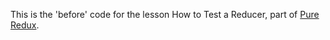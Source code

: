 This is the 'before' code for the lesson How to Test a Reducer, part of [Pure Redux](https://daveceddia.com/pure-redux/).
